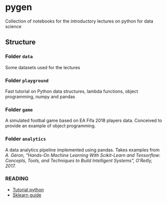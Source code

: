 # pygen
Collection of notebooks for the introductory lectures on python for data science

## Structure
### Folder <code>data</code>
Some datasets used for the lectures

### Folder <code>playground</code>
Fast tutorial on Python data structures, lambda functions, object programming, numpy and pandas

### Folder <code>game</code>
A simulated footbal game based on EA Fifa 2018 players data. Conceived to provide an example of object programming.

### Folder <code>analytics</code>
A data analytics pipeline implemented using pandas. Takes examples from *A. Géron, "Hands-On Machine Learning With Scikit-Learn and Tensorflow: 
Concepts, Tools, and Techniques to Build Intelligent Systems", O'Reilly, 2017.*

### READING
- <a href="https://docs.python.org/3/tutorial">Tutorial python</a>
- <a href="https://scikit-learn.org/stable/index.html">Sklearn guide</a>